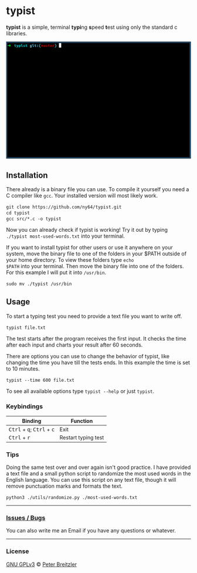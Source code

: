 # typist

**typist** is a simple, terminal **typi**ng **s**peed **t**est using only the
standard c libraries.

![typist v0.1 GIF](resources/demo.gif)

## Installation
There already is a binary file you can use.
To compile it yourself you need a C compiler like <code>gcc</code>. Your
installed version will most likely work.

```
git clone https://github.com/ny64/typist.git
cd typist
gcc src/*.c -o typist
```

Now you can already check if typist is working! Try it out by typing <code>
./typist most-used-words.txt</code> into your terminal.

If you want to install typist for other users or use it anywhere on your system,
move the binary file to one of the folders in your $PATH outside of your home
directory. To view these folders type <code>echo $PATH</code> into your
terminal. Then move the binary file into one of the folders. For this example I
will put it into <code>/usr/bin</code>.

```
sudo mv ./typist /usr/bin
```

## Usage

To start a typing test you need to provide a text file you want to write off.

```
typist file.txt
```

The test starts after the program receives the first input. It checks the time
after each input and charts your result after 60 seconds.

There are options you can use to change the behavior of typist, like changing
the time you have till the tests ends.
In this example the time is set to 10 minutes.

```
typist --time 600 file.txt
```

To see all available options type <code>typist --help</code> or just
<code>typist</code>.

### Keybindings

| Binding | Function |
|---------|----------|
| <kbd>Ctrl</kbd> + <kbd>q</kbd>; <kbd>Ctrl</kbd> + <kbd>c</kbd> | Exit |
| <kbd>Ctrl</kbd> + <kbd>r</kbd> | Restart typing test |


### Tips

Doing the same test over and over again isn't good practice. I have provided
a text file and a small python script to randomize the most used words in the
English language. You can use this script on any text file, though it will
remove punctuation marks and formats the text.

```
python3 ./utils/randomize.py ./most-used-words.txt
```

---

### [Issues / Bugs](https://github.com/ny64/typist/issues)

You can also write me an Email if you have any questions or whatever.

---

### License
[GNU GPLv3](https://choosealicense.com/licenses/gpl-3.0/)
© [Peter Breitzler](https://github.com/ny64)
